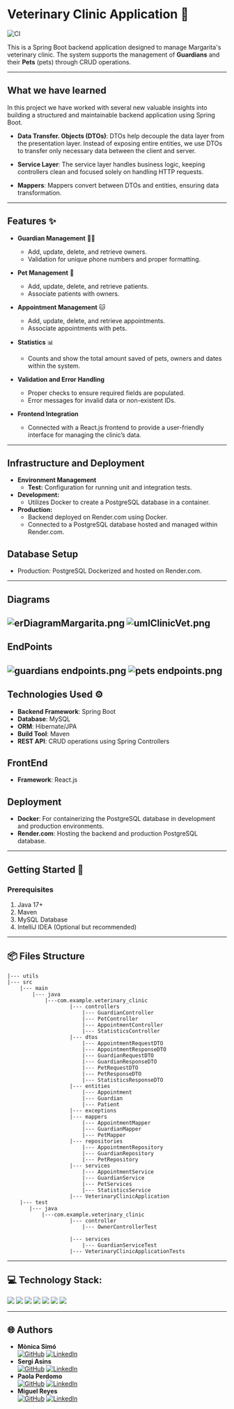 # Veterinary Clinic Application 🐾
![CI](https://github.com/southernersvlc/backendVeterinaryClinic/actions/workflows/ci.yml/badge.svg)

This is a Spring Boot backend application designed to manage Margarita's veterinary clinic. The system supports the management of **Guardians** and their **Pets** (pets) through CRUD operations.

---
## What we have learned 

In this project we have worked with several new valuable insights into building a structured and maintainable backend application using Spring Boot.
- **Data Transfer.  Objects (DTOs)**: DTOs help decouple the data layer from the presentation layer. Instead of exposing entire entities, we use DTOs to transfer only necessary data between the client and server.


- **Service Layer**: The service layer handles business logic, keeping controllers clean and focused solely on handling HTTP requests.


- **Mappers**: Mappers convert between DTOs and entities, ensuring data transformation.
---
## Features ✨

- **Guardian Management** 🧑‍⚕️
    - Add, update, delete, and retrieve owners.
    - Validation for unique phone numbers and proper formatting.

- **Pet Management** 🐶
    - Add, update, delete, and retrieve patients.
    - Associate patients with owners.

- **Appointment Management** 🐱
  - Add, update, delete, and retrieve appointments.
  - Associate appointments with pets.

- **Statistics** 📊
  - Counts and show the total amount saved of pets, owners and dates within the system.
  
- **Validation and Error Handling** 
    - Proper checks to ensure required fields are populated.
    - Error messages for invalid data or non-existent IDs.

- **Frontend Integration**
  - Connected with a React.js frontend to provide a user-friendly interface for managing the clinic’s data.

---
## Infrastructure and Deployment
- **Environment Management**
  - **Test:** Configuration for running unit and integration tests.
- **Development:**
  - Utilizes Docker to create a PostgreSQL database in a container.
- **Production:**
  - Backend deployed on Render.com using Docker.
  - Connected to a PostgreSQL database hosted and managed within Render.com.

## Database Setup
- Production: PostgreSQL Dockerized and hosted on Render.com.
---
## Diagrams
![erDiagramMargarita.png](Utils%2FerDiagramMargarita.png)
![umlClinicVet.png](Utils%2FumlClinicVet.png)
---
## EndPoints
![guardians endpoints.png](Utils%2Fguardians%20endpoints.png)
![pets endpoints.png](Utils%2Fpets%20endpoints.png)
---

## Technologies Used ⚙️

- **Backend Framework**: Spring Boot
- **Database**: MySQL
- **ORM**: Hibernate/JPA
- **Build Tool**: Maven
- **REST API**: CRUD operations using Spring Controllers

## FrontEnd
- **Framework**: React.js

## Deployment
- **Docker**: For containerizing the PostgreSQL database in development and production environments.
- **Render.com**: Hosting the backend and production PostgreSQL database.
---

## Getting Started 🚀

### Prerequisites

1. Java 17+
2. Maven
3. MySQL Database
4. IntelliJ IDEA (Optional but recommended)

---

## 📦 **Files Structure**
    |--- utils
    |--- src
        |--- main
            |--- java
                |---com.example.veterinary_clinic
                        |--- controllers
                            |--- GuardianController
                            |--- PetController
                            |--- AppointmentController
                            |--- StatisticsController
                        |--- dtos
                            |--- AppointmentRequestDTO
                            |--- AppointmentResponseDTO
                            |--- GuardianRequestDTO
                            |--- GuardianResponseDTO
                            |--- PetRequestDTO
                            |--- PetResponseDTO
                            |--- StatisticsResponseDTO
                        |--- entities
                            |--- Appointment
                            |--- Guardian
                            |--- Patient
                        |--- exceptions
                        |--- mappers
                            |--- AppointmentMapper
                            |--- GuardianMapper
                            |--- PetMapper
                        |--- repositories
                            |--- AppointmentRepository
                            |--- GuardianRepository
                            |--- PetRepository
                        |--- services
                            |--- AppointmentService
                            |--- GuardianService
                            |--- PetServices
                            |--- StatisticsService
                        |--- VeterinaryClinicApplication
        |--- test
           |--- java
               |---com.example.veterinary_clinic
                        |--- controller
                            |--- OwnerControllerTest

                        |--- services
                            |--- GuardianServiceTest
                        |--- VeterinaryClinicApplicationTests

---
## 💻 Technology Stack:

<img src= "https://img.shields.io/badge/SpringBoot-6DB33F?style=flat-square&logo=Spring&logoColor=white"/>
<img src= "https://img.shields.io/badge/-Postman-FF6C37?style=flat&logo=postman&logoColor=white"/>
<img src= "https://img.shields.io/badge/Java-ED8B00?style=for-the-badge&logo=openjdk&logoColor=white"/>
<img src="https://img.shields.io/badge/Intellij%20Idea-000?logo=intellij-idea&amp;style=for-the-badge"/>
<img src= "https://img.shields.io/badge/github-%23121011.svg?&style=for-the-badge&logo=github&logoColor=white"/>
<img src= "https://shields.io/badge/simple__diarizer-Trello-blue?logo=Trello&style=flat"/>
<img src= "https://img.shields.io/badge/Lucid-282C33?logo=lucid&logoColor=fff&style=for-the-badge"/>

---

## 🌐 Authors

- **Mònica Simó**                      
  [<img src="https://img.shields.io/badge/github-%23121011.svg?&style=for-the-badge&logo=github&logoColor=white" alt="GitHub" />](https://github.com/monicasimoF5)
  [<img src="https://img.shields.io/badge/LinkedIn-0077B5?style=for-the-badge&logo=linkedin&logoColor=white" alt="LinkedIn" />](https://www.linkedin.com/in/mónica-simó/)
- **Sergi Asins**                      
  [<img src="https://img.shields.io/badge/github-%23121011.svg?&style=for-the-badge&logo=github&logoColor=white" alt="GitHub" />](https://github.com/SergiAsins)
  [<img src="https://img.shields.io/badge/LinkedIn-0077B5?style=for-the-badge&logo=linkedin&logoColor=white" alt="LinkedIn" />](https://www.linkedin.com/in/sergiasins)
- **Paola Perdomo**                      
  [<img src="https://img.shields.io/badge/github-%23121011.svg?&style=for-the-badge&logo=github&logoColor=white" alt="GitHub" />](https://github.com/Paola077)
  [<img src="https://img.shields.io/badge/LinkedIn-0077B5?style=for-the-badge&logo=linkedin&logoColor=white" alt="LinkedIn" />](https://www.linkedin.com/in/paolaperdomo07/)
- **Miguel Reyes**                              
  [<img src="https://img.shields.io/badge/github-%23121011.svg?&style=for-the-badge&logo=github&logoColor=white" alt="GitHub" />](https://github.com/MIANREVA2024)
  [<img src="https://img.shields.io/badge/LinkedIn-0077B5?style=for-the-badge&logo=linkedin&logoColor=white" alt="LinkedIn" />](https://www.linkedin.com/in/miguelreyesvasquez/)